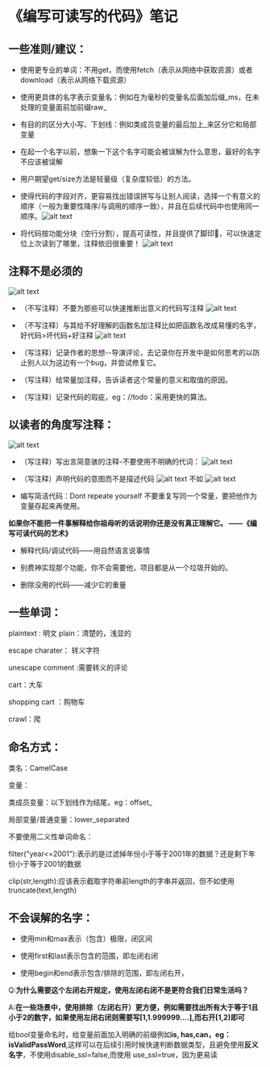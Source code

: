 # 《编写可读写的代码》笔记

## 一些准则/建议：

- 使用更专业的单词：不用get，而使用fetch（表示从网络中获取资源）或者download（表示从网络下载资源）

- 使用更具体的名字表示变量名：例如在为毫秒的变量名后面加后缀_ms，在未处理的变量面前加前缀raw_

- 有目的的区分大小写、下划线：例如类成员变量的最后加上_来区分它和局部变量

- 在起一个名字以前，想象一下这个名字可能会被误解为什么意思，最好的名字不应该被误解

- 用户期望get/size方法是轻量级（复杂度较低）的方法。

- 使得代码的字段对齐，更容易找出错误拼写与让别人阅读，选择一个有意义的顺序（一般为重要性降序/与调用的顺序一致），并且在后续代码中也使用同一顺序。![alt text](image-2.png)

- 将代码按功能分块（空行分割），提高可读性，并且提供了脚印👣，可以快速定位上次读到了哪里，注释依旧很重要！
![alt text](image-3.png)
## 注释不是必须的
![alt text](image-4.png)

- （不写注释）不要为那些可以快速推断出意义的代码写注释
![alt text](image-5.png)
- （不写注释）与其给不好理解的函数名加注释比如把函数名改成易懂的名字，好代码>坏代码+好注释
![alt text](image-6.png)
- （写注释）记录作者的思想--导演评论，去记录你在开发中是如何思考的以防止别人以为这边有一个bug，并尝试修复它。

- （写注释）给常量加注释，告诉读者这个常量的意义和取值的原因。

- （写注释）记录代码的瑕疵，eg：//todo：采用更快的算法。

## 以读者的角度写注释：
![alt text](image-7.png)

- （写注释）写出言简意骇的注释-不要使用不明确的代词：
![alt text](image-8.png)

- （写注释）声明代码的意图而不是描述代码
![alt text](image-9.png)
不如
![alt text](image-10.png)
- 编写简洁代码：Dont repeate yourself 不要重复写同一个常量，要把他作为变量存起来再使用。

**如果你不能把一件事解释给你祖母听的话说明你还是没有真正理解它。 ——《编写可读代码的艺术》**

- 解释代码/调试代码——用自然语言说事情

- 别费神实现那个功能，你不会需要他，项目都是从一个垃圾开始的。

- 删除没用的代码——减少它的重量

## 一些单词：

plaintext : 明文 plain：清楚的，浅显的

escape charater： 转义字符

unescape comment :需要转义的评论

cart：大车

shopping cart ：购物车

crawl：爬

## 命名方式：

类名：CamelCase

变量：

类成员变量：以下划线作为结尾，eg：offset_

局部变量/普通变量：lower_separated

不要使用二义性单词命名：

filter("year<=2001"):表示的是过滤掉年份小于等于2001年的数据？还是剩下年份小于等于2001的数据

clip(str,length):应该表示截取字符串前length的字串并返回，但不如使用truncate(text,length)

## 不会误解的名字：

- 使用min和max表示（包含）极限，闭区间

- 使用first和last表示包含的范围，即左闭右闭

- 使用begin和end表示包含/排除的范围，即左闭右开，

Q:**为什么需要这个左闭右开规定，使用左闭右闭不是更符合我们日常生活吗？** 

A:**在一些场景中，使用排除（左闭右开）更方便，例如需要找出所有大于等于1且小于2的数字，如果使用左闭右闭则需要写[1,1.999999....],而右开[1,2)即可**

给bool变量命名时，给变量前面加入明确的前缀例如**is, has,can，eg：isValidPassWord**,这样可以在后续引用时候快速判断数据类型，且避免使用**反义名字**，不使用disable_ssl=false,而使用 use_ssl=true，因为更易读

